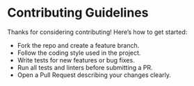 # Contributing Guidelines

Thanks for considering contributing! Here’s how to get started:

- Fork the repo and create a feature branch.
- Follow the coding style used in the project.
- Write tests for new features or bug fixes.
- Run all tests and linters before submitting a PR.
- Open a Pull Request describing your changes clearly.
